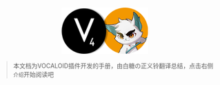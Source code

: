 <p align="center" class="logo-img">
    <img src="static/img/logo.png" alt="RSSHub" width="200">
</p>

> 本文档为VOCALOID插件开发的手册，由白糖の正义铃翻译总结，点击右侧`介绍`开始阅读吧
